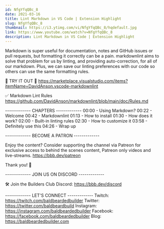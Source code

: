 ```yaml
---
id: NfgYfqQBc_8
date: 2021-03-16
title: Lint Markdown in VS Code | Extension Highlight
slug: NfgYfqQBc_8
thumbnail: https://i3.ytimg.com/vi/NfgYfqQBc_8/hqdefault.jpg
link: https://www.youtube.com/watch?v=NfgYfqQBc_8
description: Lint Markdown in VS Code | Extension Highlight
---
```


Markdown is super useful for documentation, notes and GitHub issues or pull requests, but formatting it correctly can be a pain. markdownlint aims to solve that problem for us by linting, and providing auto-correction, for all of our markdown. Plus, we can save our linting preferences with our code so others can use the same formatting rules.

💾 TRY IT OUT 💾
https://marketplace.visualstudio.com/items?itemName=DavidAnson.vscode-markdownlint

✅ Markdown Lint Rules
https://github.com/DavidAnson/markdownlint/blob/main/doc/Rules.md

------------- CHAPTERS -------------
00:00  -  Using Markdown?
00:22  -  Welcome
00:42  -  Markdownlint
01:13  -  How to install
01:30  -  How does it work?
02:00  -  Built-in linting rules
02:30  -  How to customize it
03:58  -  Definitely use this
04:26  -  Wrap up

------------- BECOME A PATRON -------------

Enjoy the content? Consider supporting the channel via Patreon for exclusive access to behind the scenes content, Patreon only videos and live-streams. 
https://bbb.dev/patreon

Thank you! 🙏

------------- JOIN US ON DISCORD -------------

🛠 Join the Builders Club Discord: https://bbb.dev/discord

------------- LET'S CONNECT -------------
Twitch: https://twitch.com/baldbeardedbuilder
Twitter: https://twitter.com/baldbeardbuild
Instagram: https://instagram.com/baldbeardedbuilder
Facebook: https://facebook.com/baldbeardedbuilder
Blog: https://baldbeardedbuilder.com